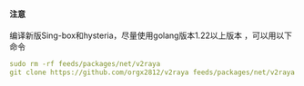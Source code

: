 
#### 注意
编译新版Sing-box和hysteria，尽量使用golang版本1.22以上版本 ，可以用以下命令
```yaml
sudo rm -rf feeds/packages/net/v2raya
git clone https://github.com/orgx2812/v2raya feeds/packages/net/v2raya
```
